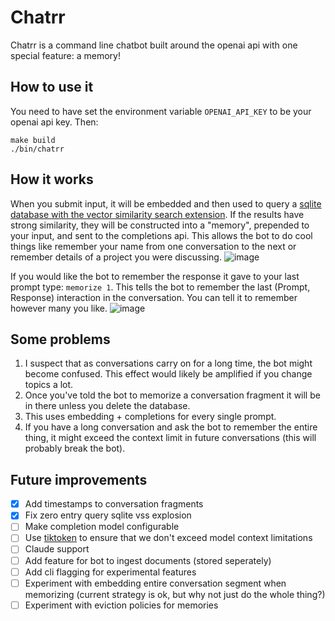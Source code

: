 # Chatrr

Chatrr is a command line chatbot built around the openai api with one special feature: a memory! 

## How to use it
You need to have set the environment variable `OPENAI_API_KEY` to be your openai api key. Then:
```
make build
./bin/chatrr
```

## How it works
When you submit input, it will be embedded and then used to query a [sqlite database with the vector similarity search extension](https://github.com/asg017/sqlite-vss). If the results have strong similarity, they will be constructed into a "memory", prepended to your input, and sent to the completions api. This allows the bot to do cool things like remember your name from one conversation to the next or remember details of a project you were discussing. 
![image](https://github.com/dleviminzi/chatrr/assets/51272568/6a804546-6414-404f-9369-4bb561a17493)

If you would like the bot to remember the response it gave to your last prompt type: `memorize 1`. This tells the bot to remember the last (Prompt, Response) interaction in the conversation. You can tell it to remember however many you like.
![image](https://github.com/dleviminzi/chatrr/assets/51272568/8fd8db0d-6ca3-4050-8269-9d0567010bbd)

## Some problems
1. I suspect that as conversations carry on for a long time, the bot might become confused. This effect would likely be amplified if you change topics a lot.
2. Once you've told the bot to memorize a conversation fragment it will be in there unless you delete the database.
3. This uses embedding + completions for every single prompt.
4. If you have a long conversation and ask the bot to remember the entire thing, it might exceed the context limit in future conversations (this will probably break the bot).

## Future improvements
- [x] Add timestamps to conversation fragments
- [x] Fix zero entry query sqlite vss explosion
- [ ] Make completion model configurable
- [ ] Use [tiktoken](https://github.com/pkoukk/tiktoken-go) to ensure that we don't exceed model context limitations
- [ ] Claude support
- [ ] Add feature for bot to ingest documents (stored seperately)
- [ ] Add cli flagging for experimental features
- [ ] Experiment with embedding entire conversation segment when memorizing (current strategy is ok, but why not just do the whole thing?)
- [ ] Experiment with eviction policies for memories
